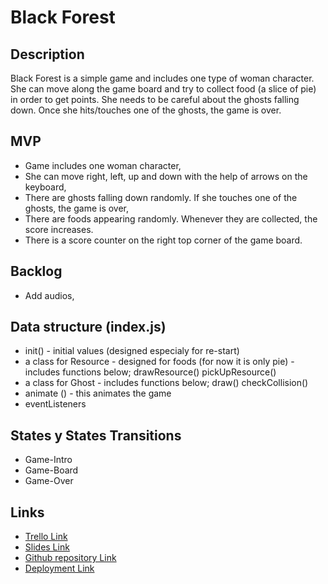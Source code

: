 # Black Forest

## Description
Black Forest is a simple game and includes one type of woman character. She can move along the game board and try to collect food (a slice of pie) in order to get points. She needs to be careful about the ghosts falling down. Once she hits/touches one of the ghosts, the game is over.


## MVP
- Game includes one woman character,
- She can move right, left, up and down with the help of arrows on the keyboard,
- There are ghosts falling down randomly. If she touches one of the ghosts, the game is over,
- There are foods appearing randomly. Whenever they are collected, the score increases.
- There is a score counter on the right top corner of the game board.


## Backlog
- Add audios,


## Data structure (index.js)
- init() - initial values (designed especialy for re-start)
- a class for Resource - designed for foods (for now it is only pie) - includes functions below;
drawResource()
pickUpResource()
- a class for Ghost - includes functions below;
draw()
checkCollision()
- animate () - this animates the game
- eventListeners


## States y States Transitions
- Game-Intro
- Game-Board
- Game-Over 

## Links

- [Trello Link](https://trello.com/b/7mV04nrw/black-forest)
- [Slides Link](https://github.com/DenizAlakavuklar/Black-Forest/blob/1f6e2cd1638bbbad20518d06dd661aa8dd9656a4/Black%20Forest%20Presentation.key)
- [Github repository Link](https://github.com/DenizAlakavuklar/Black-Forest.git)
- [Deployment Link](https://denizalakavuklar.github.io/Black-Forest/)